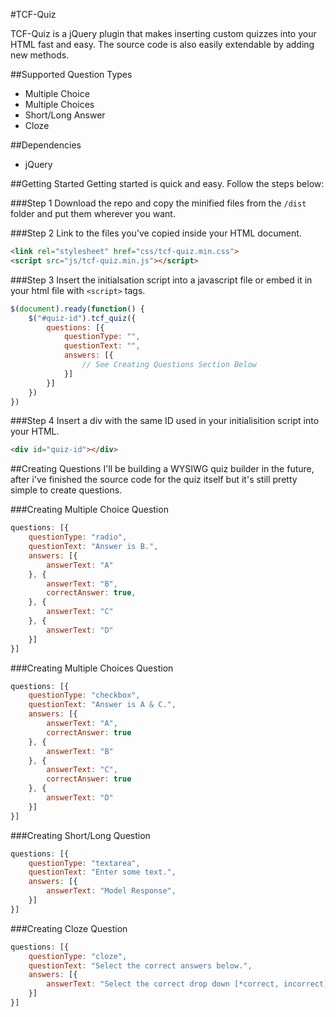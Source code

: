 #TCF-Quiz

TCF-Quiz is a jQuery plugin that makes inserting custom quizzes into your HTML fast and easy. The source code is also easily extendable by adding new methods. 

##Supported Question Types

* Multiple Choice
* Multiple Choices
* Short/Long Answer
* Cloze

##Dependencies
* jQuery

##Getting Started
Getting started is quick and easy. Follow the steps below:

###Step 1 
Download the repo and copy the minified files from the `/dist` folder and put them wherever you want.

###Step 2
Link to the files you've copied inside your HTML document.

```html
<link rel="stylesheet" href="css/tcf-quiz.min.css">
<script src="js/tcf-quiz.min.js"></script>
```

###Step 3
Insert the initialsation script into a javascript file or embed it in your html file with `<script>` tags.

```javascript
$(document).ready(function() {
    $("#quiz-id").tcf_quiz({
        questions: [{
            questionType: "",
            questionText: "",
            answers: [{
                // See Creating Questions Section Below
            }]
        }]
    })
})
```

###Step 4
Insert a div with the same ID used in your initialisition script into your HTML.

```html
<div id="quiz-id"></div>
```


##Creating Questions
I'll be building a WYSIWG quiz builder in the future, after i've finished the source code for the quiz itself but it's still pretty simple to create questions.

###Creating Multiple Choice Question
```javascript
questions: [{
    questionType: "radio",
    questionText: "Answer is B.",
    answers: [{
        answerText: "A"
    }, {
        answerText: "B",
        correctAnswer: true,
    }, {
        answerText: "C"
    }, {
        answerText: "D"
    }]
}]
```

###Creating Multiple Choices Question
```javascript
questions: [{
    questionType: "checkbox",
    questionText: "Answer is A & C.",
    answers: [{
        answerText: "A",
        correctAnswer: true
    }, {
        answerText: "B"
    }, {
        answerText: "C",
        correctAnswer: true
    }, {
        answerText: "D"
    }]
}]
```

###Creating Short/Long Question
```javascript
questions: [{
    questionType: "textarea",
    questionText: "Enter some text.",
    answers: [{
        answerText: "Model Response",
    }]
}]
```

###Creating Cloze Question
```javascript
questions: [{
    questionType: "cloze",
    questionText: "Select the correct answers below.",
    answers: [{
        answerText: "Select the correct drop down [*correct, incorrect] and do it again [incorrect, *correct]"
    }]
}]
```